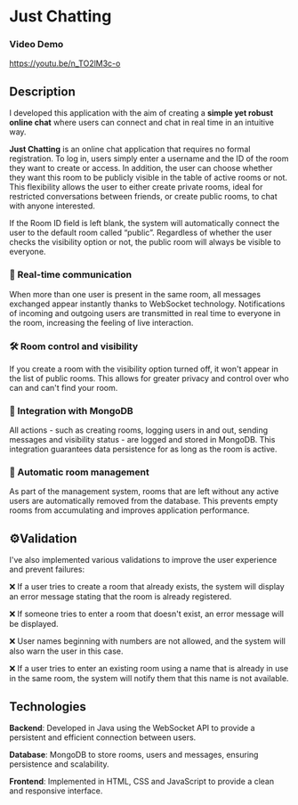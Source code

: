 # Just Chatting
### Video Demo
https://youtu.be/n_TO2lM3c-o

## Description
I developed this application with the aim of creating a **simple yet robust online chat** where users can connect and chat in real time in an intuitive way. 

**Just Chatting** is an online chat application that requires no formal registration.
To log in, users simply enter a username and the ID of the room they want to create or access. In addition, the user can choose whether they want this room to be publicly visible in the table of active rooms or not.
This flexibility allows the user to either create private rooms, ideal for restricted conversations between friends, or create public rooms, to chat with anyone interested.

If the Room ID field is left blank, the system will automatically connect the user to the default room called “public”. Regardless of whether the user checks the visibility option or not, the public room will always be visible to everyone.

### 💬 Real-time communication
When more than one user is present in the same room, all messages exchanged appear instantly thanks to WebSocket technology. Notifications of incoming and outgoing users are transmitted in real time to everyone in the room, increasing the feeling of live interaction.

### 🛠️ Room control and visibility
If you create a room with the visibility option turned off, it won't appear in the list of public rooms. This allows for greater privacy and control over who can and can't find your room.

### 💾 Integration with MongoDB
All actions - such as creating rooms, logging users in and out, sending messages and visibility status - are logged and stored in MongoDB. This integration guarantees data persistence for as long as the room is active.

### 🧹 Automatic room management
As part of the management system, rooms that are left without any active users are automatically removed from the database. This prevents empty rooms from accumulating and improves application performance.

## ⚙Validation

I've also implemented various validations to improve the user experience and prevent failures:

❌ If a user tries to create a room that already exists, the system will display an error message stating that the room is already registered.

❌ If someone tries to enter a room that doesn't exist, an error message will be displayed.

❌ User names beginning with numbers are not allowed, and the system will also warn the user in this case.

❌ If a user tries to enter an existing room using a name that is already in use in the same room, the system will notify them that this name is not available.


## Technologies

**Backend**: Developed in Java using the WebSocket API to provide a persistent and efficient connection between users.

**Database**: MongoDB to store rooms, users and messages, ensuring persistence and scalability.

**Frontend**: Implemented in HTML, CSS and JavaScript to provide a clean and responsive interface.
